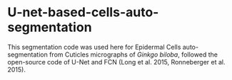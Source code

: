 # U-net-based-cells-auto-segmentation
This segmentation code was used here for Epidermal Cells auto-segmentation from Cuticles micrographs of _Ginkgo biloba_, followed the open-source code of U-Net and FCN (Long et al. 2015, Ronneberger et al. 2015). 
